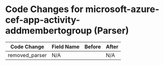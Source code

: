 # Code Changes for microsoft-azure-cef-app-activity-addmembertogroup (Parser)

| Code Change | Field Name | Before | After |
|-------------|------------|--------|-------|
| removed_parser | N/A |  | N/A |